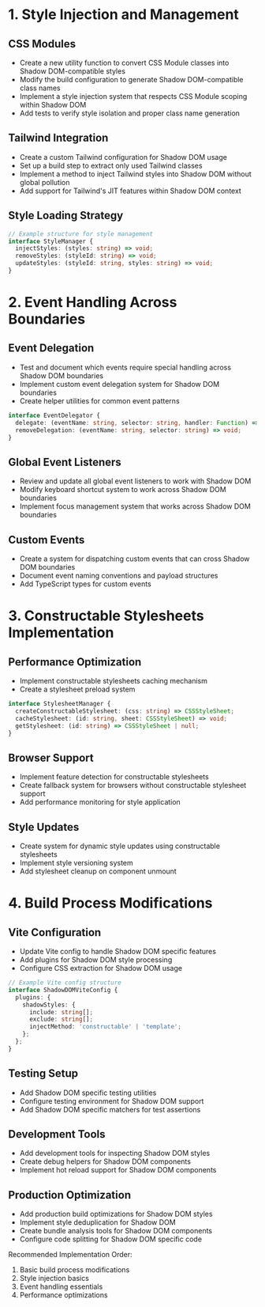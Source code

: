 # 1. Style Injection and Management

## CSS Modules
- Create a new utility function to convert CSS Module classes into Shadow DOM-compatible styles
- Modify the build configuration to generate Shadow DOM-compatible class names
- Implement a style injection system that respects CSS Module scoping within Shadow DOM
- Add tests to verify style isolation and proper class name generation

## Tailwind Integration
- Create a custom Tailwind configuration for Shadow DOM usage
- Set up a build step to extract only used Tailwind classes
- Implement a method to inject Tailwind styles into Shadow DOM without global pollution
- Add support for Tailwind's JIT features within Shadow DOM context

## Style Loading Strategy
```typescript
// Example structure for style management
interface StyleManager {
  injectStyles: (styles: string) => void;
  removeStyles: (styleId: string) => void;
  updateStyles: (styleId: string, styles: string) => void;
}
```

# 2. Event Handling Across Boundaries

## Event Delegation
- Test and document which events require special handling across Shadow DOM boundaries
- Implement custom event delegation system for Shadow DOM boundaries
- Create helper utilities for common event patterns
```typescript
interface EventDelegator {
  delegate: (eventName: string, selector: string, handler: Function) => void;
  removeDelegation: (eventName: string, selector: string) => void;
}
```

## Global Event Listeners
- Review and update all global event listeners to work with Shadow DOM
- Modify keyboard shortcut system to work across Shadow DOM boundaries
- Implement focus management system that works across Shadow DOM boundaries

## Custom Events
- Create a system for dispatching custom events that can cross Shadow DOM boundaries
- Document event naming conventions and payload structures
- Add TypeScript types for custom events

# 3. Constructable Stylesheets Implementation

## Performance Optimization
- Implement constructable stylesheets caching mechanism
- Create a stylesheet preload system
```typescript
interface StylesheetManager {
  createConstructableStylesheet: (css: string) => CSSStyleSheet;
  cacheStylesheet: (id: string, sheet: CSSStyleSheet) => void;
  getStylesheet: (id: string) => CSSStyleSheet | null;
}
```

## Browser Support
- Implement feature detection for constructable stylesheets
- Create fallback system for browsers without constructable stylesheet support
- Add performance monitoring for style application

## Style Updates
- Create system for dynamic style updates using constructable stylesheets
- Implement style versioning system
- Add stylesheet cleanup on component unmount

# 4. Build Process Modifications

## Vite Configuration
- Update Vite config to handle Shadow DOM specific features
- Add plugins for Shadow DOM style processing
- Configure CSS extraction for Shadow DOM usage
```typescript
// Example Vite config structure
interface ShadowDOMViteConfig {
  plugins: {
    shadowStyles: {
      include: string[];
      exclude: string[];
      injectMethod: 'constructable' | 'template';
    };
  };
}
```

## Testing Setup
- Add Shadow DOM specific testing utilities
- Configure testing environment for Shadow DOM support
- Add Shadow DOM specific matchers for test assertions

## Development Tools
- Add development tools for inspecting Shadow DOM styles
- Create debug helpers for Shadow DOM components
- Implement hot reload support for Shadow DOM components

## Production Optimization
- Add production build optimizations for Shadow DOM styles
- Implement style deduplication for Shadow DOM
- Create bundle analysis tools for Shadow DOM components
- Configure code splitting for Shadow DOM specific code

Recommended Implementation Order:
1. Basic build process modifications
2. Style injection basics
3. Event handling essentials
4. Performance optimizations